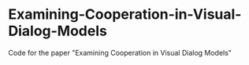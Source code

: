 # Examining-Cooperation-in-Visual-Dialog-Models
Code for the paper "Examining Cooperation in Visual Dialog Models" 
